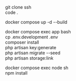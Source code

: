 git clone ssh  
code .  

docker compose up -d --build  

docker compose exec app bash  
cp .env.development .env  
composer install  
php artisan key:generate  
php artisan migrate --seed  
php artisan storage:link  

docker compose exec node sh  
npm install  
